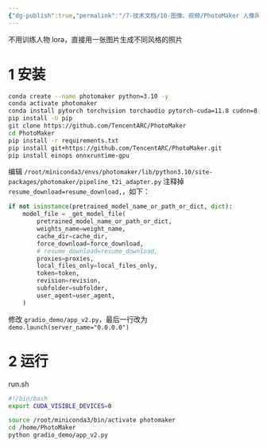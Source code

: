 ```yaml
---
{"dg-publish":true,"permalink":"/7-技术文档/10-图像、视频/PhotoMaker 人像风格迁移/","tags":["数字人"]}
---
```



不用训练人物 lora，直接用一张图片生成不同风格的照片

# 1 安装
```bash
conda create --name photomaker python=3.10 -y
conda activate photomaker
conda install pytorch torchvision torchaudio pytorch-cuda=11.8 cudnn=8.1.0 -c pytorch -c nvidia -y
pip install -U pip
git clone https://github.com/TencentARC/PhotoMaker
cd PhotoMaker
pip install -r requirements.txt
pip install git+https://github.com/TencentARC/PhotoMaker.git
pip install einops onnxruntime-gpu
```

编辑 `/root/miniconda3/envs/photomaker/lib/python3.10/site-packages/photomaker/pipeline_t2i_adapter.py`
注释掉 `resume_download=resume_download,`，如下：
```python
if not isinstance(pretrained_model_name_or_path_or_dict, dict):
    model_file = _get_model_file(
        pretrained_model_name_or_path_or_dict,
        weights_name=weight_name,
        cache_dir=cache_dir,
        force_download=force_download,
        # resume_download=resume_download,
        proxies=proxies,
        local_files_only=local_files_only,
        token=token,
        revision=revision,
        subfolder=subfolder,
        user_agent=user_agent,
    )
```

修改 `gradio_demo/app_v2.py`，最后一行改为 `demo.launch(server_name="0.0.0.0")`
# 2 运行

run.sh

``` bash
#!/bin/bash
export CUDA_VISIBLE_DEVICES=0

source /root/miniconda3/bin/activate photomaker
cd /home/PhotoMaker
python gradio_demo/app_v2.py
```

